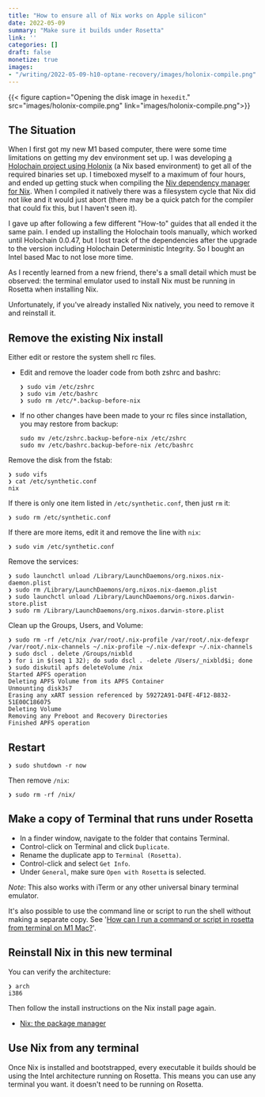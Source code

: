 ```yaml
---
title: "How to ensure all of Nix works on Apple silicon"
date: 2022-05-09
summary: "Make sure it builds under Rosetta"
link: ''
categories: []
draft: false
monetize: true
images:
- "/writing/2022-05-09-h10-optane-recovery/images/holonix-compile.png"
---
```


{{< figure caption="Opening the disk image in `hexedit`." src="images/holonix-compile.png" link="images/holonix-compile.png">}}

## The Situation

When I first got my new M1 based computer, there were some time limitations on getting my dev environment set up. I was developing [a Holochain project using Holonix](https://github.com/lightningrodlabs/rea-playspace) (a Nix based environment) to get all of the required binaries set up. I timeboxed myself to a maximum of four hours, and ended up getting stuck when compiling the [Niv dependency manager for Nix](https://github.com/nmattia/niv). When I compiled it natively there was a filesystem cycle that Nix did not like and it would just abort (there may be a quick patch for the compiler that could fix this, but I haven't seen it).

I gave up after following a few different "How-to" guides that all ended it the same pain. I ended up installing the Holochain tools manually, which worked until Holochain 0.0.47, but I lost track of the dependencies after the upgrade to the version including Holochain Deterministic Integrity. So I bought an Intel based Mac to not lose more time.

As I recently learned from a new friend, there's a small detail which must be observed: the terminal emulator used to install Nix must be running in Rosetta when installing Nix.

Unfortunately, if you've already installed Nix natively, you need to remove it and reinstall it.

## Remove the existing Nix install

Either edit or restore the system shell rc files.

* Edit and remove the loader code from both zshrc and bashrc:
  ```
  ❯ sudo vim /etc/zshrc
  ❯ sudo vim /etc/bashrc
  ❯ sudo rm /etc/*.backup-before-nix
  ```
* If no other changes have been made to your rc files since installation, you may restore from backup:
  ```
  sudo mv /etc/zshrc.backup-before-nix /etc/zshrc
  sudo mv /etc/bashrc.backup-before-nix /etc/bashrc
  ```

Remove the disk from the fstab:
```
❯ sudo vifs
❯ cat /etc/synthetic.conf
nix
```

If there is only one item listed in `/etc/synthetic.conf`, then just `rm` it:

```
❯ sudo rm /etc/synthetic.conf
```

If there are more items, edit it and remove the line with `nix`:
```
❯ sudo vim /etc/synthetic.conf
```

Remove the services:
```
❯ sudo launchctl unload /Library/LaunchDaemons/org.nixos.nix-daemon.plist
❯ sudo rm /Library/LaunchDaemons/org.nixos.nix-daemon.plist
❯ sudo launchctl unload /Library/LaunchDaemons/org.nixos.darwin-store.plist
❯ sudo rm /Library/LaunchDaemons/org.nixos.darwin-store.plist
```

Clean up the Groups, Users, and Volume:
```
❯ sudo rm -rf /etc/nix /var/root/.nix-profile /var/root/.nix-defexpr /var/root/.nix-channels ~/.nix-profile ~/.nix-defexpr ~/.nix-channels
❯ sudo dscl . delete /Groups/nixbld
❯ for i in $(seq 1 32); do sudo dscl . -delete /Users/_nixbld$i; done
❯ sudo diskutil apfs deleteVolume /nix
Started APFS operation
Deleting APFS Volume from its APFS Container
Unmounting disk3s7
Erasing any xART session referenced by 59272A91-D4FE-4F12-B832-51E00C186075
Deleting Volume
Removing any Preboot and Recovery Directories
Finished APFS operation
```

## Restart

```
❯ sudo shutdown -r now
```

Then remove `/nix`:

```
❯ sudo rm -rf /nix/
```

## Make a copy of Terminal that runs under Rosetta

* In a finder window, navigate to the folder that contains Terminal.
* Control-click on Terminal and click `Duplicate`.
* Rename the duplicate app to `Terminal (Rosetta)`.
* Control-click and select `Get Info`.
* Under `General`, make sure `Open with Rosetta` is selected.

*Note*: This also works with iTerm or any other universal binary terminal emulator.

It's also possible to use the command line or script to run the shell without making a separate copy. See '[How can I run a command or script in rosetta from terminal on M1 Mac?](https://stackoverflow.com/questions/71065636/how-can-i-run-a-command-or-script-in-rosetta-from-terminal-on-m1-mac)'.

## Reinstall Nix in this new terminal

You can verify the architecture:
```
❯ arch
i386
```

Then follow the install instructions on the Nix install page again.

* [Nix: the package manager](https://nixos.org/download.html#nix-install-macos)

## Use Nix from any terminal

Once Nix is installed and bootstrapped, every executable it builds should be using the Intel architecture running on Rosetta. This means you can use any terminal you want. it doesn't need to be running on Rosetta.